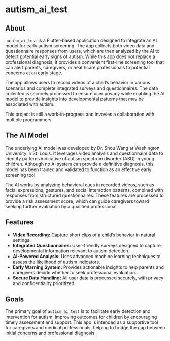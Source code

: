 # autism_ai_test

## About
`autism_ai_test` is a Flutter-based application designed to integrate an AI model for early autism screening. The app collects both video data and questionnaire responses from users, which are then analyzed by the AI to detect potential early signs of autism. While this app does not replace a professional diagnosis, it provides a convenient first-line screening tool that can alert parents, caregivers, or healthcare professionals to potential concerns at an early stage.

The app allows users to record videos of a child’s behavior in various scenarios and complete integrated surveys and questionnaires. The data collected is securely processed to ensure user privacy while enabling the AI model to provide insights into developmental patterns that may be associated with autism.

This project is still a work-in-progress and invovles a collaboration with multiple programmers.

## The AI Model
The underlying AI model was developed by Dr. Shou Wang at Washington University in St. Louis. It leverages video analysis and questionnaire data to identify patterns indicative of autism spectrum disorder (ASD) in young children. Although no AI system can provide a definitive diagnosis, this model has been trained and validated to function as an effective early screening tool.

The AI works by analyzing behavioral cues in recorded videos, such as facial expressions, gestures, and social interaction patterns, combined with responses from structured questionnaires. These features are processed to provide a risk assessment score, which can guide caregivers toward seeking further evaluation by a qualified professional.

## Features
- **Video Recording:** Capture short clips of a child’s behavior in natural settings.  
- **Integrated Questionnaires:** User-friendly surveys designed to capture developmental information relevant to autism detection.  
- **AI-Powered Analysis:** Uses advanced machine learning techniques to assess the likelihood of autism indicators.  
- **Early Warning System:** Provides actionable insights to help parents and caregivers decide whether to seek professional evaluation.  
- **Secure Data Handling:** All user data is processed securely, with privacy and confidentiality prioritized.  

## Goals
The primary goal of `autism_ai_test` is to facilitate early detection and intervention for autism, improving outcomes for children by encouraging timely assessment and support. This app is intended as a supportive tool for caregivers and medical professionals, helping to bridge the gap between initial concerns and professional diagnosis.
